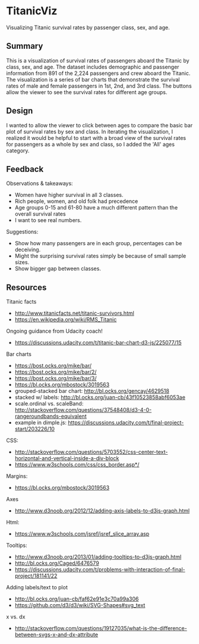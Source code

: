 # TitanicViz
Visualizing Titanic survival rates by passenger class, sex, and age.


## Summary
This is a visualization of survival rates of passengers aboard the Titanic by class, sex, and age. The dataset includes demographic and passenger information from 891 of the 2,224 passengers and crew aboard the Titanic. The visualization is a series of bar charts that demonstrate the survival rates of male and female passengers in 1st, 2nd, and 3rd class. The buttons allow the viewer to see the survival rates for different age groups.

## Design
I wanted to allow the viewer to click between ages to compare the basic bar plot of survival rates by sex and class. In iterating the visualization, I realized it would be helpful to start with a broad view of the survival rates for passengers as a whole by sex and class, so I added the 'All' ages category.

## Feedback
Observations & takeaways:
- Women have higher survival in all 3 classes. 
- Rich people, women, and old folk had precedence
- Age groups 0-15 and 61-80 have a much different pattern than the overall survival rates
- I want to see real numbers.
 
Suggestions:
- Show how many passengers are in each group, percentages can be deceiving. 
- Might the surprising survival rates simply be because of small  sample sizes.
- Show bigger gap between classes.


## Resources
Titanic facts
- http://www.titanicfacts.net/titanic-survivors.html
- https://en.wikipedia.org/wiki/RMS_Titanic

Ongoing guidance from Udacity coach!
- https://discussions.udacity.com/t/titanic-bar-chart-d3-js/225077/15

Bar charts
- https://bost.ocks.org/mike/bar/
- https://bost.ocks.org/mike/bar/2/
- https://bost.ocks.org/mike/bar/3/
- https://bl.ocks.org/mbostock/3019563
- grouped-stacked bar chart: http://bl.ocks.org/gencay/4629518
- stacked w/ labels: http://bl.ocks.org/juan-cb/43f10523858abf6053ae
- scale.ordinal vs. scaleBand: http://stackoverflow.com/questions/37548408/d3-4-0-rangeroundbands-equivalent
- example in dimple.js: https://discussions.udacity.com/t/final-project-start/203226/10

CSS:
- http://stackoverflow.com/questions/5703552/css-center-text-horizontal-and-vertical-inside-a-div-block 
- https://www.w3schools.com/css/css_border.asp*/

Margins: 
- https://bl.ocks.org/mbostock/3019563

Axes 
- http://www.d3noob.org/2012/12/adding-axis-labels-to-d3js-graph.html

Html: 
- https://www.w3schools.com/jsref/jsref_slice_array.asp

Tooltips:
- http://www.d3noob.org/2013/01/adding-tooltips-to-d3js-graph.html
- http://bl.ocks.org/Caged/6476579
- https://discussions.udacity.com/t/problems-with-interaction-of-final-project/181141/22

Adding labels/text to plot
- http://bl.ocks.org/juan-cb/faf62e91e3c70a99a306
- https://github.com/d3/d3/wiki/SVG-Shapes#svg_text

x vs. dx
- http://stackoverflow.com/questions/19127035/what-is-the-difference-between-svgs-x-and-dx-attribute
